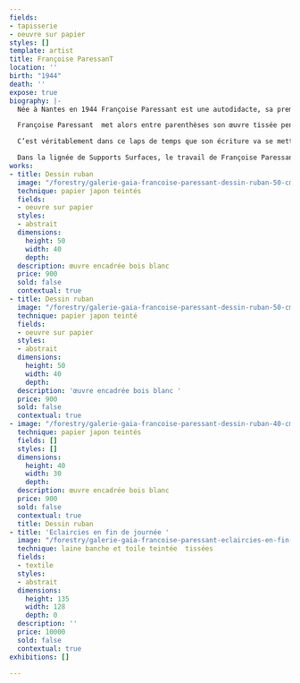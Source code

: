 ```yaml
---
fields:
- tapisserie
- oeuvre sur papier
styles: []
template: artist
title: Françoise ParessanT
location: ''
birth: "1944"
death: ''
expose: true
biography: |-
  Née à Nantes en 1944 Françoise Paressant est une autodidacte, sa première période de création textile plus classique s’arrête au milieu des années 1980.

  Françoise Paressant  met alors entre parenthèses son œuvre tissée pendant une dizaine d’années, pour expérimenter (dessins, collages, pâte à papier), en toute liberté, c’est-à-dire sans les contraintes techniques que la tapisserie impose.

  C’est véritablement dans ce laps de temps que son écriture va se mettre en place : un travail sur la matière et sur la couleur. Son travail, de plus en plus épuré, se concentre sur les lignes et les couleurs, une douzaine de teintes. Ce graphisme purifié est le résultat de recherches approfondies menées sur des «maquettes», mais aussi le fruit d’un heureux hasard. Forte de ces expérimentations, Françoise Paressant mène depuis, en parallèle, ses activités de peintre et de licière.

  Dans la lignée de Supports Surfaces, le travail de Françoise Paressant est à la frontière du tissage et de la tapisserie ce qui rappelle le talent d’un Rouan ou d’un Bonnefoi avec juste ce qu’il faut d’élégance et de douceur picturales pour en faire oublier la rigueur théorique.
works:
- title: Dessin ruban
  image: "/forestry/galerie-gaia-francoise-paressant-dessin-ruban-50-cm-x-40cm-2016.jpg"
  technique: papier japon teintés
  fields:
  - oeuvre sur papier
  styles:
  - abstrait
  dimensions:
    height: 50
    width: 40
    depth: 
  description: œuvre encadrée bois blanc
  price: 900
  sold: false
  contextual: true
- title: Dessin ruban
  image: "/forestry/galerie-gaia-francoise-paressant-dessin-ruban-50-cm-x-40-cm-2016.jpg"
  technique: papier japon teinté
  fields:
  - oeuvre sur papier
  styles:
  - abstrait
  dimensions:
    height: 50
    width: 40
    depth: 
  description: 'œuvre encadrée bois blanc '
  price: 900
  sold: false
  contextual: true
- image: "/forestry/galerie-gaia-francoise-paressant-dessin-ruban-40-cm-x-30-cm-2016.jpg"
  technique: papier japon teintés
  fields: []
  styles: []
  dimensions:
    height: 40
    width: 30
    depth: 
  description: œuvre encadrée bois blanc
  price: 900
  sold: false
  contextual: true
  title: Dessin ruban
- title: 'Eclaircies en fin de journée '
  image: "/forestry/galerie-gaia-francoise-paressant-eclaircies-en-fin-de-journee-laine-blanche-toile-teintee-acrylique-crayon-135x128-2020.jpg"
  technique: laine banche et toile teintée  tissées
  fields:
  - textile
  styles:
  - abstrait
  dimensions:
    height: 135
    width: 128
    depth: 0
  description: ''
  price: 10000
  sold: false
  contextual: true
exhibitions: []

---
```

